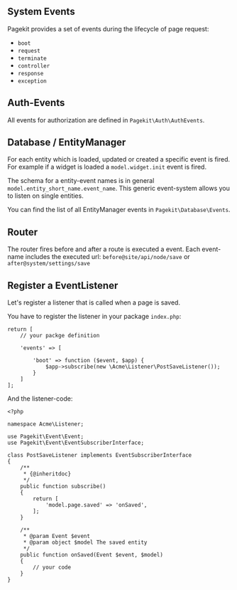 ## System Events

Pagekit provides a set of events during the lifecycle of page request:


- `boot`
- `request`
- `terminate`
- `controller`
- `response`
- `exception`


## Auth-Events

All events for authorization are defined in `Pagekit\Auth\AuthEvents`.


## Database / EntityManager

For each entity which is loaded, updated or created a specific event is fired. For example if a widget is loaded a `model.widget.init` event is fired.

The schema for a entity-event names is in general `model.entity_short_name.event_name`. This generic event-system allows you to listen on single entities.

You can find the list of all EntityManager events in `Pagekit\Database\Events`. 

## Router

The router fires before and after a route is executed a event. Each event-name includes the executed url: `before@site/api/node/save` or `after@system/settings/save`

## Register a EventListener

Let's register a listener that is called when a page is saved.

You have to register the listener in your package `index.php`:

```
return [
	// your packge definition

    'events' => [

        'boot' => function ($event, $app) {
            $app->subscribe(new \Acme\Listener\PostSaveListener());
        }
    ]
];

```

And the listener-code:

```
<?php

namespace Acme\Listener;

use Pagekit\Event\Event;
use Pagekit\Event\EventSubscriberInterface;

class PostSaveListener implements EventSubscriberInterface
{
    /**
     * {@inheritdoc}
     */
    public function subscribe()
    {
        return [
            'model.page.saved' => 'onSaved',
        ];
    }

    /**
     * @param Event $event
     * @param object $model The saved entity
     */
    public function onSaved(Event $event, $model)
    {
        // your code
    }
}
```